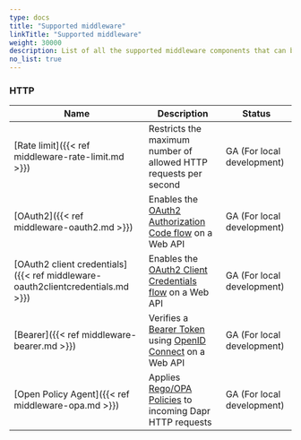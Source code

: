 ```yaml
---
type: docs
title: "Supported middleware"
linkTitle: "Supported middleware"
weight: 30000
description: List of all the supported middleware components that can be injected in Dapr's processing pipeline.
no_list: true
---
```


### HTTP

| Name                                                                           | Description        | Status                       |
|--------------------------------------------------------------------------------|--------------------|------------------------------|
| [Rate limit]({{< ref middleware-rate-limit.md >}})                             | Restricts the maximum number of allowed HTTP requests per second                                                                | GA (For local development) |
| [OAuth2]({{< ref middleware-oauth2.md >}})                                     | Enables the [OAuth2 Authorization Code flow](https://tools.ietf.org/html/rfc6749#section-1.3.1) on a Web API                    | GA (For local development) |
| [OAuth2 client credentials]({{< ref middleware-oauth2clientcredentials.md >}}) | Enables the [OAuth2 Client Credentials flow](https://tools.ietf.org/html/rfc6749#section-1.3.4) on a Web API                    | GA (For local development) |
| [Bearer]({{< ref middleware-bearer.md >}})                                     | Verifies a [Bearer Token](https://tools.ietf.org/html/rfc6750) using [OpenID Connect](https://openid.net/connect/) on a Web API | GA (For local development) |
| [Open Policy Agent]({{< ref middleware-opa.md >}})                             | Applies [Rego/OPA Policies](https://www.openpolicyagent.org/) to incoming Dapr HTTP requests                                    | GA (For local development) |
